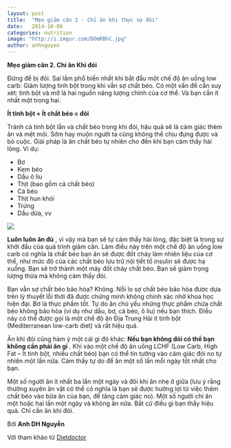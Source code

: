 ```yaml
---
layout: post
title:  "Mẹo giảm cân 2 - Chỉ ăn khi thực sự đói"
date:   2014-10-08
categories: nutrition
image: "http://i.imgur.com/DOmRBhC.jpg"
author: anhnguyen
---
```


**Mẹo giảm cân 2. Chỉ ăn Khi đói**

Đừng để bị đói. Sai lầm phổ biến nhất khi bắt đầu một chế độ ăn uống low carb: Giảm lượng tinh bột trong khi vẫn sợ chất béo. Có một vấn đề cần suy xét: tinh bột và mỡ là hai nguồn năng lượng chính của cơ thể. Và bạn cần ít nhất một trong hai.

**Ít tinh bột + Ít chất béo = đói**

Tránh cả tinh bột lẫn và chất béo trong khi đói, hậu quả sẽ là cảm giác thèm ăn và mệt mỏi. Sớm hay muộn người ta cũng không thể chịu đựng được và bỏ cuộc. Giải pháp là ăn chất béo tự nhiên cho đến khi bạn cảm thấy hài lòng. Ví dụ:

- Bơ 
- Kem béo 
- Dầu ô liu 
- Thịt (bao gồm cả chất béo) 
- Cá béo 
- Thịt hun khói
- Trứng 
- Dầu dừa, vv 

![](http://i.imgur.com/vzhWhVd.jpg)

**Luôn luôn ăn đủ** , vì vậy mà bạn sẽ tự cảm thấy hài lòng, đặc biệt là trong sự khởi đầu của quá trình giảm cân. Làm điều này trên một chế độ ăn uống low carb có nghĩa là chất béo bạn ăn sẽ được đốt cháy làm nhiên liệu của cơ thể, như mức độ của các chất béo lưu trữ nội tiết tố insulin sẽ được hạ xuống. Bạn sẽ trở thành một máy đốt cháy chất béo. Bạn sẽ giảm trọng lượng thừa mà không cảm thấy đói.

Bạn vẫn sợ chất béo bão hòa? Không. Nỗi lo sợ chất béo bão hòa được dựa trên lý thuyết lỗi thời đã được chứng minh không chính xác nhờ khoa học hiện đại. Bơ là thực phẩm tốt. Tự do ăn chủ yếu những thực phẩm chứa chất béo không bão hòa (ví dụ như dầu, bơ, cá béo, ô liu) nếu bạn thích. Điều này có thể được gọi là một chế độ ăn Địa Trung Hải ít tinh bột (Mediterranean low-carb diet) và rất hiệu quả.

Ăn khi đói cũng hàm ý một cái gì đó khác: **Nếu bạn không đói có thể bạn không cần phải ăn gì** . Khi vào một chế độ ăn uống LCHF (Low Carb, High Fat – Ít tinh bột, nhiều chất béo) bạn có thể tin tưởng vào cảm giác đói no tự nhiên một lần nữa. Cảm thấy tự do để ăn một số lần mỗi ngày tốt nhất cho bạn.

Một số người ăn ít nhất ba lần một ngày và đôi khi ăn nhẹ ở giữa (lưu ý rằng thường xuyên ăn vặt có thể có nghĩa là bạn sẽ được hưởng lợi từ việc thêm chất béo vào bữa ăn của bạn, để tăng cảm giác no). Một số người chỉ ăn một hoặc hai lần một ngày và không ăn nữa. Bất cứ điều gì bạn thấy hiệu quả. Chỉ cần ăn khi đói.

Bới **Anh DH Nguyễn**

Với tham khảo từ [Dietdoctor](http://www.dietdoctor.com/how-to-lose-weight)
